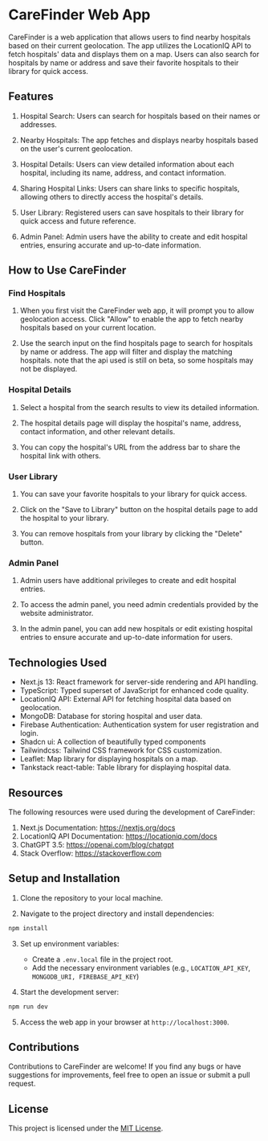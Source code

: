 # CareFinder Web App

CareFinder is a web application that allows users to find nearby hospitals based on their current geolocation. The app utilizes the LocationIQ API to fetch hospitals' data and displays them on a map. Users can also search for hospitals by name or address and save their favorite hospitals to their library for quick access.

## Features

1. Hospital Search: Users can search for hospitals based on their names or addresses.

2. Nearby Hospitals: The app fetches and displays nearby hospitals based on the user's current geolocation.

3. Hospital Details: Users can view detailed information about each hospital, including its name, address, and contact information.

4. Sharing Hospital Links: Users can share links to specific hospitals, allowing others to directly access the hospital's details.

5. User Library: Registered users can save hospitals to their library for quick access and future reference.

6. Admin Panel: Admin users have the ability to create and edit hospital entries, ensuring accurate and up-to-date information.

## How to Use CareFinder

### Find Hospitals

1. When you first visit the CareFinder web app, it will prompt you to allow geolocation access. Click "Allow" to enable the app to fetch nearby hospitals based on your current location.

2. Use the search input on the find hospitals page to search for hospitals by name or address. The app will filter and display the matching hospitals. note that the api used is still on beta, so some hospitals may not be displayed.



### Hospital Details

1. Select a hospital from the search results to view its detailed information.

2. The hospital details page will display the hospital's name, address, contact information, and other relevant details.

3. You can copy the hospital's URL from the address bar to share the hospital link with others.

### User Library

1. You can save your favorite hospitals to your library for quick access.

2. Click on the "Save to Library" button on the hospital details page to add the hospital to your library.

3. You can remove hospitals from your library by clicking the "Delete" button.

### Admin Panel

1. Admin users have additional privileges to create and edit hospital entries.

2. To access the admin panel, you need admin credentials provided by the website administrator.

3. In the admin panel, you can add new hospitals or edit existing hospital entries to ensure accurate and up-to-date information for users.

## Technologies Used

- Next.js 13: React framework for server-side rendering and API handling.
- TypeScript: Typed superset of JavaScript for enhanced code quality.
- LocationIQ API: External API for fetching hospital data based on geolocation.
- MongoDB: Database for storing hospital and user data.
- Firebase Authentication: Authentication system for user registration and login.
- Shadcn ui: A collection of beautifully typed components
- Tailwindcss: Tailwind CSS framework for CSS customization.
- Leaflet: Map library for displaying hospitals on a map.
- Tankstack react-table: Table library for displaying hospital data.

## Resources
The following resources were used during the development of CareFinder:

1. Next.js Documentation: https://nextjs.org/docs
2. LocationIQ API Documentation: https://locationiq.com/docs
3. ChatGPT 3.5: https://openai.com/blog/chatgpt
4. Stack Overflow: https://stackoverflow.com

## Setup and Installation

1. Clone the repository to your local machine.

2. Navigate to the project directory and install dependencies:

```bash
npm install
```

3. Set up environment variables:

   - Create a `.env.local` file in the project root.
   - Add the necessary environment variables (e.g., `LOCATION_API_KEY`, `MONGODB_URI, FIREBASE_API_KEY`)

4. Start the development server:

```bash
npm run dev
```

5. Access the web app in your browser at `http://localhost:3000`.

## Contributions

Contributions to CareFinder are welcome! If you find any bugs or have suggestions for improvements, feel free to open an issue or submit a pull request.

## License

This project is licensed under the [MIT License](LICENSE).
